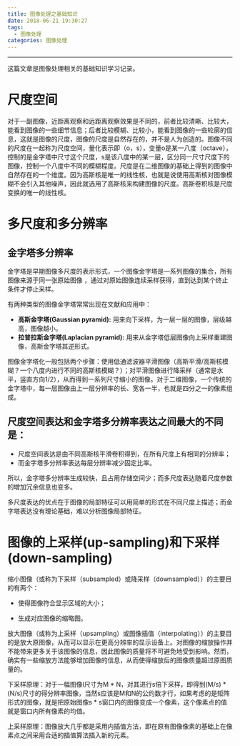 ```yaml
---
title: 图像处理之基础知识
date: 2018-06-21 19:30:27
tags:
  - 图像处理
categories: 图像处理
---
```


----

这篇文章是图像处理相关的基础知识学习记录。

<!---more-->

# 尺度空间

对于一副图像，近距离观察和远距离观察效果是不同的，前者比较清晰、比较大，能看到图像的一些细节信息；后者比较模糊、比较小，能看到图像的一些轮廓的信息，这就是图像的尺度，图像的尺度是自然存在的，并不是人为创造的。图像不同的尺度在一起称为尺度空间，量化表示即（o，s），变量o是某一八度（octave），控制的是金字塔中尺寸这个尺度，s是该八度中的某一层，区分同一尺寸尺度下的图像，控制一个八度中不同的模糊程度。尺度是在二维图像的基础上得到的图像中自然存在的一个维度。因为高斯核是唯一的线性核，也就是说使用高斯核对图像模糊不会引入其他噪声，因此就选用了高斯核来构建图像的尺度。高斯卷积核是尺度变换的唯一的线性核。



# 多尺度和多分辨率

## 金字塔多分辨率
金字塔是早期图像多尺度的表示形式，一个图像金字塔是一系列图像的集合，所有图像来源于同一张原始图像 ，通过对原始图像连续采样获得，直到达到某个终止条件才停止采样。

有两种类型的图像金字塔常常出现在文献和应用中：

- **高斯金字塔(Gaussian pyramid):** 用来向下采样，为一层一层的图像，层级越高，图像越小。
- **拉普拉斯金字塔(Laplacian pyramid):** 用来从金字塔低层图像向上采样重建图像，高斯金字塔其逆形式。

图像金字塔化一般包括两个步骤：使用低通滤波器平滑图像（高斯平滑/高斯核模糊？一个八度内进行不同的高斯核模糊？）；对平滑图像进行降采样（通常是水平，竖直方向1/2），从而得到一系列尺寸缩小的图像。对于二维图像，一个传统的金字塔中，每一层图像由上一层分辨率的长、宽各一半，也就是四分之一的像素组成。

## 尺度空间表达和金字塔多分辨率表达之间最大的不同是：

- 尺度空间表达是由不同高斯核平滑卷积得到，在所有尺度上有相同的分辨率；
- 而金字塔多分辨率表达每层分辨率减少固定比率。

所以，金字塔多分辨率生成较快，且占用存储空间少；而多尺度表达随着尺度参数的增加冗余信息也变多。

多尺度表达的优点在于图像的局部特征可以用简单的形式在不同尺度上描述；而金字塔表达没有理论基础，难以分析图像局部特征。

# 图像的上采样(up-sampling)和下采样(down-sampling)
缩小图像（或称为下采样（subsampled）或降采样（downsampled））的主要目的有两个：

- 使得图像符合显示区域的大小；

- 生成对应图像的缩略图。

放大图像（或称为上采样（upsampling）或图像插值（interpolating））的主要目的是放大原图像，从而可以显示在更高分辨率的显示设备上。对图像的缩放操作并不能带来更多关于该图像的信息，因此图像的质量将不可避免地受到影响。然而，确实有一些缩放方法能够增加图像的信息，从而使得缩放后的图像质量超过原图质量的。

下采样原理：对于一幅图像I尺寸为M * N，对其进行s倍下采样，即得到(M/s) * (N/s)尺寸的得分辨率图像，当然s应该是M和N的公约数才行，如果考虑的是矩阵形式的图像，就是把原始图像s * s窗口内的图像变成一个像素，这个像素点的值就是窗口内所有像素的均值。

上采样原理：图像放大几乎都是采用内插值方法，即在原有图像像素的基础上在像素点之间采用合适的插值算法插入新的元素。